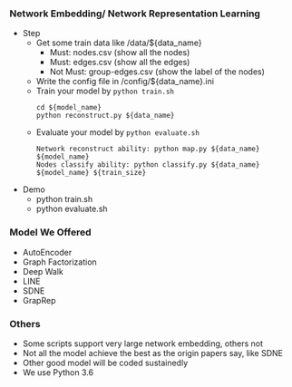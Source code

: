 ### Network Embedding/ Network Representation Learning
* Step
    * Get some train data like /data/${data_name}
        * Must: nodes.csv (show all the nodes)
        * Must: edges.csv (show all the edges)
        * Not Must: group-edges.csv (show the label of the nodes)
    * Write the config file in /config/${data_name}.ini
    * Train your model by ```python train.sh```
        ```
        cd ${model_name}
        python reconstruct.py ${data_name}
        ```
    * Evaluate your model by ```python evaluate.sh```
        ```
        Network reconstruct ability: python map.py ${data_name} ${model_name}
        Nodes classify ability: python classify.py ${data_name} ${model_name} ${train_size}
        ```
* Demo
    * python train.sh
    * python evaluate.sh


### Model We Offered
* AutoEncoder
* Graph Factorization
* Deep Walk
* LINE
* SDNE
* GrapRep

### Others
* Some scripts support very large network embedding, others not
* Not all the model achieve the best as the origin papers say, like SDNE
* Other good model will be coded sustainedly
* We use Python 3.6